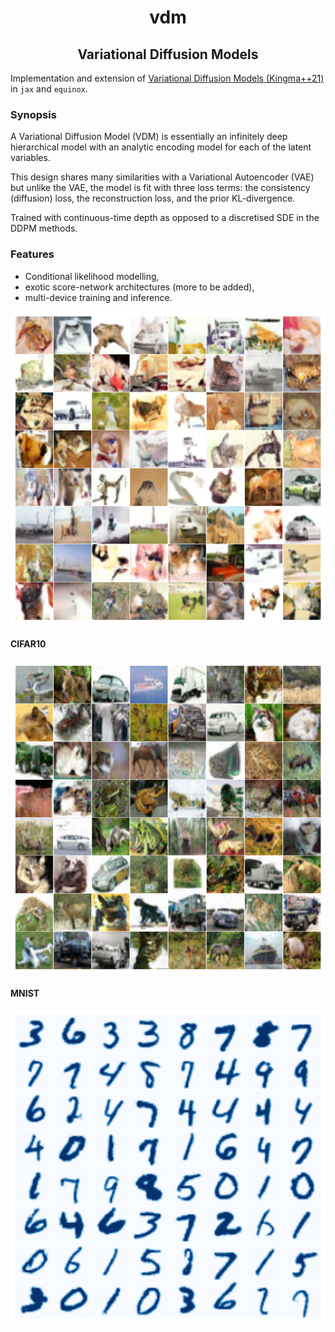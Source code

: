 <h1 align='center'>vdm</h1>
<h2 align='center'>Variational Diffusion Models</h2>

Implementation and extension of [Variational Diffusion Models (Kingma++21)](https://arxiv.org/abs/2203.04176) in `jax` and `equinox`. 

### Synopsis 

A Variational Diffusion Model (VDM) is essentially an infinitely deep hierarchical model with an analytic encoding model for each of the latent variables. 

This design shares many similarities with a Variational Autoencoder (VAE) but unlike the VAE, the model is fit with three loss terms: the consistency (diffusion) loss, the reconstruction loss, and the prior KL-divergence.

Trained with continuous-time depth as opposed to a discretised SDE in the DDPM methods. 


### Features
* Conditional likelihood modelling,
* exotic score-network architectures (more to be added),
* multi-device training and inference.

<!-- ### To do:
* ViT score network
* Set transformer net -->

![alt text](https://github.com/homerjed/vdm/blob/master/figs/generated.png?raw=true)

#### CIFAR10 
![alt text](https://github.com/homerjed/vdm/blob/master/figs/cifar10.png?raw=true)

#### MNIST
![alt text](https://github.com/homerjed/vdm/blob/master/figs/mnist.png?raw=true)